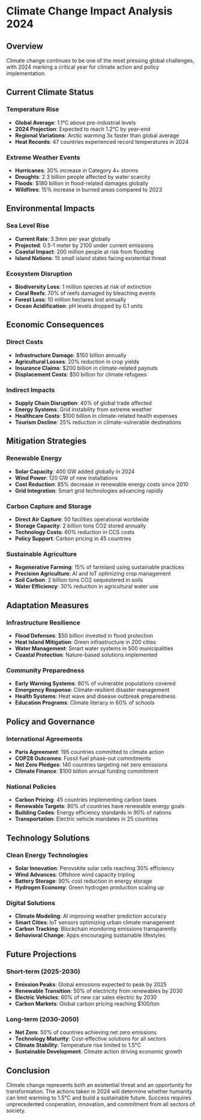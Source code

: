 # Climate Change Impact Analysis 2024

## Overview
Climate change continues to be one of the most pressing global challenges, with 2024 marking a critical year for climate action and policy implementation.

## Current Climate Status

### Temperature Rise
- **Global Average**: 1.1°C above pre-industrial levels
- **2024 Projection**: Expected to reach 1.2°C by year-end
- **Regional Variations**: Arctic warming 3x faster than global average
- **Heat Records**: 47 countries experienced record temperatures in 2024

### Extreme Weather Events
- **Hurricanes**: 30% increase in Category 4+ storms
- **Droughts**: 2.3 billion people affected by water scarcity
- **Floods**: $180 billion in flood-related damages globally
- **Wildfires**: 15% increase in burned areas compared to 2023

## Environmental Impacts

### Sea Level Rise
- **Current Rate**: 3.3mm per year globally
- **Projected**: 0.5-1 meter by 2100 under current emissions
- **Coastal Impact**: 200 million people at risk from flooding
- **Island Nations**: 15 small island states facing existential threat

### Ecosystem Disruption
- **Biodiversity Loss**: 1 million species at risk of extinction
- **Coral Reefs**: 70% of reefs damaged by bleaching events
- **Forest Loss**: 10 million hectares lost annually
- **Ocean Acidification**: pH levels dropped by 0.1 units

## Economic Consequences

### Direct Costs
- **Infrastructure Damage**: $150 billion annually
- **Agricultural Losses**: 20% reduction in crop yields
- **Insurance Claims**: $200 billion in climate-related payouts
- **Displacement Costs**: $50 billion for climate refugees

### Indirect Impacts
- **Supply Chain Disruption**: 40% of global trade affected
- **Energy Systems**: Grid instability from extreme weather
- **Healthcare Costs**: $100 billion in climate-related health expenses
- **Tourism Decline**: 25% reduction in climate-vulnerable destinations

## Mitigation Strategies

### Renewable Energy
- **Solar Capacity**: 400 GW added globally in 2024
- **Wind Power**: 120 GW of new installations
- **Cost Reduction**: 85% decrease in renewable energy costs since 2010
- **Grid Integration**: Smart grid technologies advancing rapidly

### Carbon Capture and Storage
- **Direct Air Capture**: 50 facilities operational worldwide
- **Storage Capacity**: 2 billion tons CO2 stored annually
- **Technology Costs**: 60% reduction in CCS costs
- **Policy Support**: Carbon pricing in 45 countries

### Sustainable Agriculture
- **Regenerative Farming**: 15% of farmland using sustainable practices
- **Precision Agriculture**: AI and IoT optimizing crop management
- **Soil Carbon**: 2 billion tons CO2 sequestered in soils
- **Water Efficiency**: 30% reduction in agricultural water use

## Adaptation Measures

### Infrastructure Resilience
- **Flood Defenses**: $50 billion invested in flood protection
- **Heat Island Mitigation**: Green infrastructure in 200 cities
- **Water Management**: Smart water systems in 500 municipalities
- **Coastal Protection**: Nature-based solutions implemented

### Community Preparedness
- **Early Warning Systems**: 80% of vulnerable populations covered
- **Emergency Response**: Climate-resilient disaster management
- **Health Systems**: Heat wave and disease outbreak preparedness
- **Education Programs**: Climate literacy in 60% of schools

## Policy and Governance

### International Agreements
- **Paris Agreement**: 195 countries committed to climate action
- **COP28 Outcomes**: Fossil fuel phase-out commitments
- **Net Zero Pledges**: 140 countries targeting net zero emissions
- **Climate Finance**: $100 billion annual funding commitment

### National Policies
- **Carbon Pricing**: 45 countries implementing carbon taxes
- **Renewable Targets**: 80% of countries have renewable energy goals
- **Building Codes**: Energy efficiency standards in 90% of nations
- **Transportation**: Electric vehicle mandates in 25 countries

## Technology Solutions

### Clean Energy Technologies
- **Solar Innovation**: Perovskite solar cells reaching 30% efficiency
- **Wind Advances**: Offshore wind capacity tripling
- **Battery Storage**: 90% cost reduction in energy storage
- **Hydrogen Economy**: Green hydrogen production scaling up

### Digital Solutions
- **Climate Modeling**: AI improving weather prediction accuracy
- **Smart Cities**: IoT sensors optimizing urban climate management
- **Carbon Tracking**: Blockchain monitoring emissions transparently
- **Behavioral Change**: Apps encouraging sustainable lifestyles

## Future Projections

### Short-term (2025-2030)
- **Emission Peaks**: Global emissions expected to peak by 2025
- **Renewable Transition**: 50% of electricity from renewables by 2030
- **Electric Vehicles**: 60% of new car sales electric by 2030
- **Carbon Markets**: Global carbon pricing reaching $100/ton

### Long-term (2030-2050)
- **Net Zero**: 50% of countries achieving net zero emissions
- **Technology Maturity**: Cost-effective solutions for all sectors
- **Climate Stability**: Temperature rise limited to 1.5°C
- **Sustainable Development**: Climate action driving economic growth

## Conclusion
Climate change represents both an existential threat and an opportunity for transformation. The actions taken in 2024 will determine whether humanity can limit warming to 1.5°C and build a sustainable future. Success requires unprecedented cooperation, innovation, and commitment from all sectors of society.
